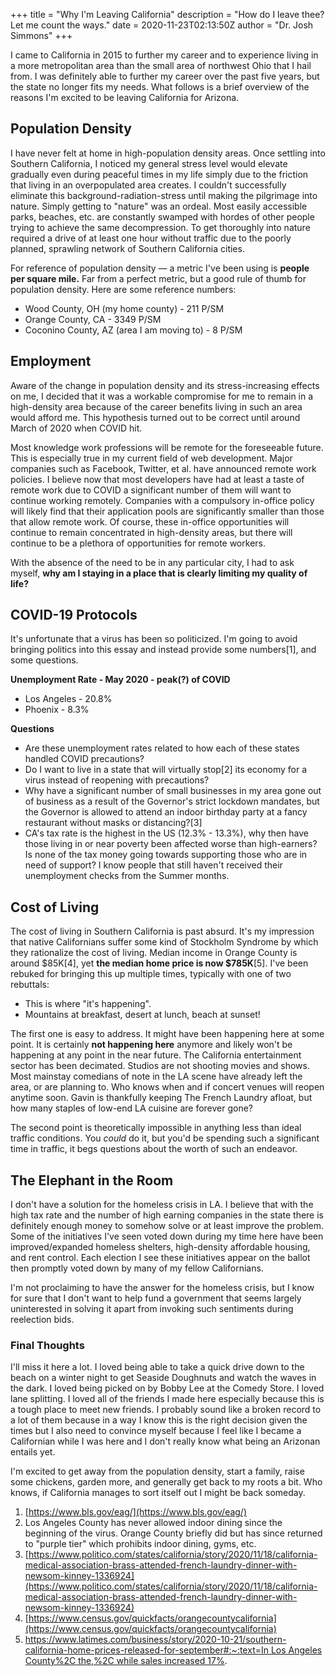+++
title = "Why I'm Leaving California"
description = "How do I leave thee? Let me count the ways."
date = 2020-11-23T02:13:50Z
author = "Dr. Josh Simmons"
+++

I came to California in 2015 to further my career and to experience living in a more metropolitan area than the small area of northwest Ohio that I hail from. I was definitely able to further my career over the past five years, but the state no longer fits my needs. What follows is a brief overview of the reasons I'm excited to be leaving California for Arizona. 

## Population Density

I have never felt at home in high-population density areas. Once settling into Southern California, I noticed my general stress level would elevate gradually even during peaceful times in my life simply due to the friction that living in an overpopulated area creates. I couldn't successfully eliminate this background-radiation-stress until making the pilgrimage into nature. Simply getting to "nature" was an ordeal. Most easily accessible parks, beaches, etc. are constantly swamped with hordes of other people  trying to achieve the same decompression. To get thoroughly into nature required a drive of at least one hour without traffic due to the poorly planned, sprawling network of Southern California cities. 

For reference of population density — a metric I've been using is **people per square mile.** Far from a perfect metric, but a good rule of thumb for population density. Here are some reference numbers:

- Wood County, OH (my home county) - 211 P/SM
- Orange County, CA - 3349 P/SM
- Coconino County, AZ (area I am moving to) - 8 P/SM

## Employment

Aware of the change in population density and its stress-increasing effects on me, I decided that it was a workable compromise for me to remain in a high-density area because of the career benefits living in such an area would afford me. This hypothesis turned out to be correct until around March of 2020 when COVID hit.

Most knowledge work professions will be remote for the foreseeable future. This is especially true in my current field of web development. Major companies such as Facebook, Twitter, et al. have announced remote work policies. I believe now that most developers have had at least a taste of remote work due to COVID a significant number of them will want to continue working remotely. Companies with a compulsory in-office policy will likely find that their application pools are significantly smaller than those that allow remote work. Of course, these in-office opportunities will continue to remain concentrated in high-density areas, but there will continue to be a plethora of opportunities for remote workers. 

With the absence of the need to be in any particular city, I had to ask myself, **why am I staying in a place that is clearly limiting my quality of life?**

## COVID-19 Protocols

It's unfortunate that a virus has been so politicized. I'm going to avoid bringing politics into this essay and instead provide some numbers[1], and some questions.

**Unemployment Rate - May 2020 - peak(?) of COVID**

- Los Angeles - 20.8%
- Phoenix - 8.3%

**Questions**

- Are these unemployment rates related to how each of these states handled COVID precautions?
- Do I want to live in a state that will virtually stop[2] its economy for a virus instead of reopening with precautions?
- Why have a significant number of small businesses in my area gone out of business as a result of the Governor's strict lockdown mandates, but the Governor is allowed to attend an indoor birthday party at a fancy restaurant without masks or distancing?[3]
- CA's tax rate is the highest in the US (12.3% - 13.3%), why then have those living in or near poverty been affected worse than high-earners? Is none of the tax money going towards supporting those who are in need of support? I know people that still haven't received their unemployment checks from the Summer months.

## Cost of Living

The cost of living in Southern California is past absurd. It's my impression that native Californians suffer some kind of Stockholm Syndrome by which they rationalize the cost of living. Median income in Orange County is around $85K[4], yet **the median home price is now $785K**[5]. I've been rebuked for bringing this up multiple times, typically with one of two rebuttals:

- This is where "it's happening".
- Mountains at breakfast, desert at lunch, beach at sunset!

The first one is easy to address. It might have been happening here at some point. It is certainly **not happening here** anymore and likely won't be happening at any point in the near future. The California entertainment sector has been decimated. Studios are not shooting movies and shows. Most mainstay comedians of note in the LA scene have already left the area, or are planning to. Who knows when and if concert venues will reopen anytime soon. Gavin is thankfully keeping The French Laundry afloat, but how many staples of low-end LA cuisine are forever gone?

The second point is theoretically impossible in anything less than ideal traffic conditions. You *could* do it, but you'd be spending such a significant time in traffic, it begs questions about the worth of such an endeavor.

## The Elephant in the Room

I don't have a solution for the homeless crisis in LA. I believe that with the high tax rate and the number of high earning companies in the state there is definitely enough money to somehow solve or at least improve the problem. Some of the initiatives I've seen voted down during my time here have been improved/expanded homeless shelters, high-density affordable housing, and rent control. Each election I see these initiatives appear on the ballot then promptly voted down by many of my fellow Californians. 

I'm not proclaiming to have the answer for the homeless crisis, but I know for sure that I don't want to help fund a government that seems largely uninterested in solving it apart from invoking such sentiments during reelection bids. 

### Final Thoughts

I'll miss it here a lot. I loved being able to take a quick drive down to the beach on a winter night to get Seaside Doughnuts and watch the waves in the dark. I loved being picked on by Bobby Lee at the Comedy Store. I loved lane splitting. I loved all of the friends I made here especially because this is a tough place to meet new friends. I probably sound like a broken record to a lot of them because in a way I know this is the right decision given the times but I also need to convince myself because I feel like I became a Californian while I was here and I don't really know what being an Arizonan entails yet. 

I'm excited to get away from the population density, start a family, raise some chickens, garden more, and generally get back to my roots a bit. Who knows, if California manages to sort itself out I might be back someday.

1. [https://www.bls.gov/eag/](https://www.bls.gov/eag/)
2. Los Angeles County has never allowed indoor dining since the beginning of the virus. Orange County briefly did but has since returned to "purple tier" which prohibits indoor dining, gyms, etc.
3. [https://www.politico.com/states/california/story/2020/11/18/california-medical-association-brass-attended-french-laundry-dinner-with-newsom-kinney-1336924](https://www.politico.com/states/california/story/2020/11/18/california-medical-association-brass-attended-french-laundry-dinner-with-newsom-kinney-1336924)
4. [https://www.census.gov/quickfacts/orangecountycalifornia](https://www.census.gov/quickfacts/orangecountycalifornia)
5. [https://www.latimes.com/business/story/2020-10-21/southern-california-home-prices-released-for-september#:~:text=In Los Angeles County%2C the,%2C while sales increased 17%](https://www.latimes.com/business/story/2020-10-21/southern-california-home-prices-released-for-september#:~:text=In%20Los%20Angeles%20County%2C%20the,%2C%20while%20sales%20increased%2017%25).